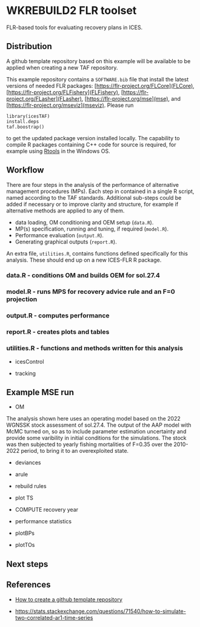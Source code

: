 # WKREBUILD2 FLR toolset

FLR-based tools for evaluating recovery plans in ICES.

## Distribution

A github template repository based on this example will be available to be applied when creating a new TAF repository.

This example repository contains a `SOFTWARE.bib` file that install the latest versions of needed FLR packages: [https://flr-project.org/FLCore](FLCore), [https://flr-project.org/FLFishery](FLFishery), [https://flr-project.org/FLasher](FLasher), [https://flr-project.org/mse](mse), and [https://flr-project.org/mseviz](mseviz). Please run

```
library(icesTAF)
install.deps
taf.boostrap()
```

to get the updated package version installed locally. The capability to compile R packages containing C++ code for source is required, for example using [Rtools](https://cran.r-project.org/bin/windows/Rtools/) in the Windows OS.

## Workflow

There are four steps in the analysis of the performance of alternative management procedures (MPs). Each step in contained in a single R script, named according to the TAF standards. Additional sub-steps could be added if necessary or to improve clarity and structure, for example if alternative methods are applied to any of them.

- data loading, OM conditioning and OEM setup (`data.R`).
- MP(s) specification, running and tuning, if required (`model.R`).
- Performance evaluation (`output.R`).
- Generating graphical outputs (`report.R`).

An extra file, `utilities.R`, contains functions defined specifically for this analysis. These should end up on a new ICES-FLR R package.

### data.R - conditions OM and builds OEM for sol.27.4

### model.R - runs MPS for recovery advice rule and an F=0 projection

### output.R - computes performance

### report.R - creates plots and tables

### utilities.R - functions and methods written for this analysis

- icesControl

- tracking

## Example MSE run

- OM

The analysis shown here uses an operating model based on the 2022 WGNSSK stock assessment of sol.27.4. The output of the AAP model with McMC turned on, so as to include parameter estimation uncertainty and provide some varibility in initial conditions for the simulations. The stock was then subjected to yearly fishing mortalities of F=0.35 over the 2010-2022 period, to bring it to an overexploited state.

- deviances

- arule

- rebuild rules

- plot TS

- COMPUTE recovery year

- performance statistics

- plotBPs

- plotTOs

## Next steps

## References

- [How to create a github template repository](https://docs.github.com/en/repositories/creating-and-managing-repositories/creating-a-template-repository)

- <https://stats.stackexchange.com/questions/71540/how-to-simulate-two-correlated-ar1-time-series>
